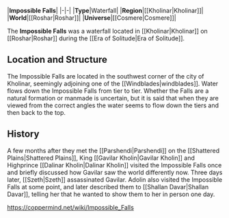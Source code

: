 |**Impossible Falls**|
|-|-|
|**Type**|Waterfall|
|**Region**|[[Kholinar\|Kholinar]]|
|**World**|[[Roshar\|Roshar]]|
|**Universe**|[[Cosmere\|Cosmere]]|

The **Impossible Falls** was a waterfall located in [[Kholinar\|Kholinar]] on [[Roshar\|Roshar]] during the [[Era of Solitude\|Era of Solitude]].

## Location and Structure
The Impossible Falls are located in the southwest corner of the city of Kholinar, seemingly adjoining one of the [[Windblades\|windblades]]. Water flows down the Impossible Falls from tier to tier. Whether the Falls are a natural formation or manmade is uncertain, but it is said that when they are viewed from the correct angles the water seems to flow down the tiers and then back to the top.

## History
A few months after they met the [[Parshendi\|Parshendi]] on the [[Shattered Plains\|Shattered Plains]], King [[Gavilar Kholin\|Gavilar Kholin]] and Highprince [[Dalinar Kholin\|Dalinar Kholin]] visited the Impossible Falls once and briefly discussed how Gavilar saw the world differently now. Three days later, [[Szeth\|Szeth]] assassinated Gavilar.
Adolin also visited the Impossible Falls at some point, and later described them to [[Shallan Davar\|Shallan Davar]], telling her that he wanted to show them to her in person one day.



https://coppermind.net/wiki/Impossible_Falls